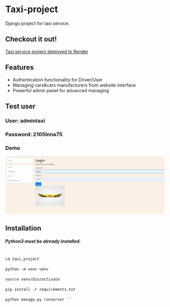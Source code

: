 #  Taxi-project
Django project for taxi service.

## Checkout it out!

[Taxi service project deployed to Render](https://taxi-project.onrender.com)

## Features

* Authentication functionality for Driver/User
* Managing cars&cars manufacturers from website interface
* Powerful admin panel for advanced managing

## Test user

### User: admintaxi

### Password: 2105Inna75


### Demo
![Taxi project](taxi_project.jpg)

## Installation
##### Python3 must be already installed.

```git clone https://github.com/InnaKuhsnir/taxi-project

cd taxi_project

python -m venv venv

source venv/bin/activate

pip install -r requirements.txt

python manage.py runserver ```
